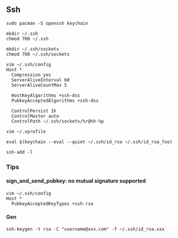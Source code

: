 ## Ssh

```
sudo pacman -S openssh keychain
```

```
mkdir ~/.ssh
chmod 700 ~/.ssh
```

```
mkdir ~/.ssh/sockets
chmod 700 ~/.ssh/sockets

vim ~/.ssh/config
Host *
  Compression yes
  ServerAliveInterval 60
  ServerAliveCountMax 5

  HostKeyAlgorithms +ssh-dss
  PubkeyAcceptedAlgorithms +ssh-dss

  ControlPersist 1h
  ControlMaster auto
  ControlPath ~/.ssh/sockets/%r@%h-%p
```

```
vim ~/.xprofile

eval $(keychain --eval --quiet ~/.ssh/id_rsa ~/.ssh/id_rsa_foo)
```

```
ssh-add -l
```

### Tips

#### sign_and_send_pubkey: no mutual signature supported

```
vim ~/.ssh/config
Host *
  PubkeyAcceptedKeyTypes +ssh-rsa
```

#### Gen

```
ssh-keygen -t rsa -C "username@xxx.com" -f ~/.ssh/id_rsa.xxx
```
